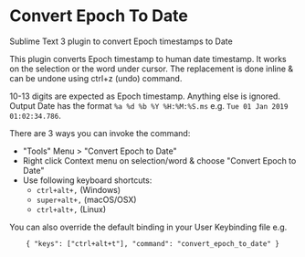 # Convert Epoch To Date
Sublime Text 3 plugin to convert Epoch timestamps to Date

This plugin converts Epoch timestamp to human date timestamp. It works on the selection or the word under cursor. The replacement is done inline & can be undone using ctrl+z (undo) command.

10-13 digits are expected as Epoch timestamp. Anything else is ignored. Output Date has the format `%a %d %b %Y %H:%M:%S.ms` e.g.
`Tue 01 Jan 2019 01:02:34.786`.

There are 3 ways you can invoke the command:

* "Tools" Menu > "Convert Epoch to Date"
* Right click Context menu on selection/word & choose "Convert Epoch to Date"
* Use following keyboard shortcuts:
  * `ctrl+alt+,`  (Windows)
  * `super+alt+,` (macOS/OSX)
  * `ctrl+alt+,`  (Linux)

You can also override the default binding in your User Keybinding file e.g.

`    { "keys": ["ctrl+alt+t"], "command": "convert_epoch_to_date" }`
